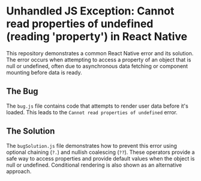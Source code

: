 # Unhandled JS Exception: Cannot read properties of undefined (reading 'property') in React Native

This repository demonstrates a common React Native error and its solution. The error occurs when attempting to access a property of an object that is null or undefined, often due to asynchronous data fetching or component mounting before data is ready.

## The Bug
The `bug.js` file contains code that attempts to render user data before it's loaded. This leads to the `Cannot read properties of undefined` error.

## The Solution
The `bugSolution.js` file demonstrates how to prevent this error using optional chaining (`?.`) and nullish coalescing (`??`). These operators provide a safe way to access properties and provide default values when the object is null or undefined.  Conditional rendering is also shown as an alternative approach.